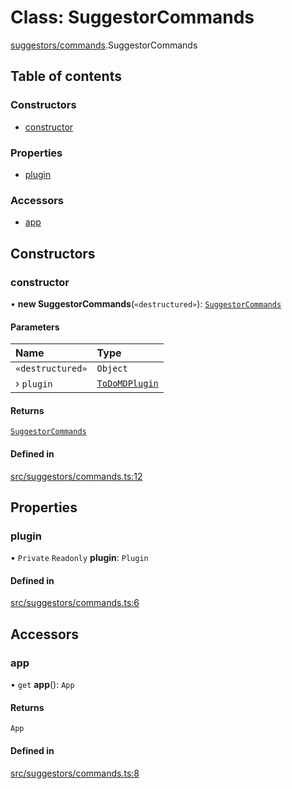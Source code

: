 # Class: SuggestorCommands

[suggestors/commands](../wiki/suggestors.commands).SuggestorCommands

## Table of contents

### Constructors

- [constructor](../wiki/suggestors.commands.SuggestorCommands#constructor)

### Properties

- [plugin](../wiki/suggestors.commands.SuggestorCommands#plugin)

### Accessors

- [app](../wiki/suggestors.commands.SuggestorCommands#app)

## Constructors

### constructor

• **new SuggestorCommands**(`«destructured»`): [`SuggestorCommands`](../wiki/suggestors.commands.SuggestorCommands)

#### Parameters

| Name | Type |
| :------ | :------ |
| `«destructured»` | `Object` |
| › `plugin` | [`ToDoMDPlugin`](../wiki/main.ToDoMDPlugin) |

#### Returns

[`SuggestorCommands`](../wiki/suggestors.commands.SuggestorCommands)

#### Defined in

[src/suggestors/commands.ts:12](https://github.com/MsgtGreer/ToDoMD/blob/c649f42/src/suggestors/commands.ts#L12)

## Properties

### plugin

• `Private` `Readonly` **plugin**: `Plugin`

#### Defined in

[src/suggestors/commands.ts:6](https://github.com/MsgtGreer/ToDoMD/blob/c649f42/src/suggestors/commands.ts#L6)

## Accessors

### app

• `get` **app**(): `App`

#### Returns

`App`

#### Defined in

[src/suggestors/commands.ts:8](https://github.com/MsgtGreer/ToDoMD/blob/c649f42/src/suggestors/commands.ts#L8)
